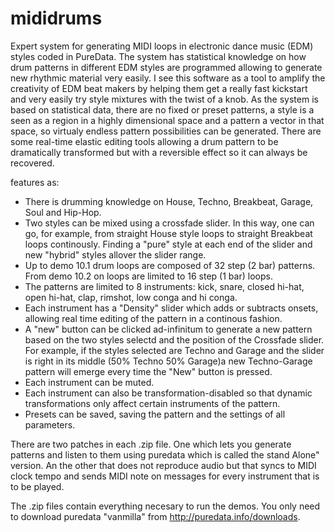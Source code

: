 # mididrums
Expert system for generating MIDI loops in electronic dance music (EDM) styles coded in PureData. The system has statistical knowledge on how drum patterns in different EDM styles are programmed allowing to generate new rhythmic material very easily. I see this software as a tool to amplify the creativity of EDM beat makers by helping them get a really fast kickstart and very easily try style mixtures with the twist of a knob. As the system is based on statistical data, there are no fixed or preset patterns, a style is a seen as a region in a highly dimensional space and a pattern a vector in that space, so virtualy endless pattern possibilities can be generated. There are some real-time elastic editing tools allowing a drum pattern to be dramatically transformed but with a reversible effect so it can always be recovered.

features as:
* There is drumming knowledge on House, Techno, Breakbeat, Garage, Soul and Hip-Hop.
* Two styles can be mixed using a crossfade slider. In this way, one can go, for example, from straight House style loops to straight Breakbeat loops continously. Finding a "pure" style at each end of the slider and new "hybrid" styles allover the slider range.
* Up to demo 10.1 drum loops are composed of 32 step (2 bar) patterns. From demo 10.2 on loops are limited to 16 step (1 bar) loops.
* The patterns are limited to 8 instruments: kick, snare, closed hi-hat, open hi-hat, clap, rimshot, low conga and hi conga.
* Each instrument has a "Density" slider which adds or subtracts onsets, allowing real time editing of the pattern in a continous fashion.
* A "new" button can be clicked ad-infinitum to generate a new pattern based on the two styles selectd and the position of the Crossfade slider. For example, if the styles selected are Techno and Garage and the slider is right in its middle (50% Techno 50% Garage)a new Techno-Garage pattern will emerge every time the "New" button is pressed.
* Each instrument can be muted. 
* Each instrument can also be transformation-disabled so that dynamic transformations only affect certain instruments of the pattern.
* Presets can be saved, saving the pattern and the settings of all parameters.

There are two patches in each .zip file. One which lets you generate patterns and listen to them using puredata which is called the stand Alone" version. An the other that does not reproduce audio but that syncs to MIDI clock tempo and sends MIDI note on messages for every instrument that is to be played.

The .zip files contain everything necesary to run the demos. You only need to download puredata "vanmilla" from http://puredata.info/downloads.
